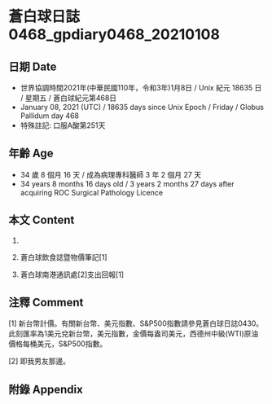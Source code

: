[_metadata_:encoding]: - "utf-8"
[_metadata_:language]: - "zh-Hant-TW"
[_metadata_:fileformat]: - "markdown"
[_metadata_:MIME_type]: - "text/plain"
[_metadata_:markdown_version]: - "commonmark version 0.29"
[_metadata_:markdown_spec]: - "https://spec.commonmark.org/0.29/"

# 蒼白球日誌0468_gpdiary0468_20210108 #

## 日期 Date ##

* 世界協調時間2021年(中華民國110年，令和3年)1月8日 / Unix 紀元 18635 日 / 星期五 / 蒼白球紀元第468日
* January 08, 2021 (UTC) / 18635 days since Unix Epoch / Friday / Globus Pallidum day 468
* 特殊註記: 口服A酸第251天

## 年齡 Age ##

* 34 歲 8 個月 16 天 / 成為病理專科醫師 3 年 2 個月 27 天
* 34 years 8 months 16 days old / 3 years 2 months 27 days after acquiring ROC Surgical Pathology Licence

## 本文 Content ##

1. 

    
2. 蒼白球飲食誌暨物價筆記[1]

    
3. 蒼白球南港通訊處[2]支出回報[1]

    

## 注釋 Comment ##

[1] 新台幣計價。有關新台幣、美元指數、S&P500指數請參見蒼白球日誌0430。此刻匯率為1美元兌新台幣，美元指數，金價每盎司美元，西德州中級(WTI)原油價格每桶美元，S&P500指數。


[2] 即我男友那邊。



## 附錄 Appendix ##

